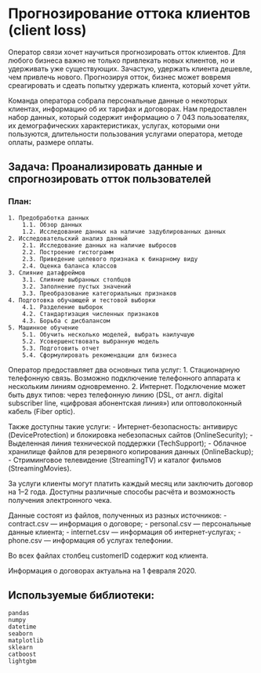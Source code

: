 # Прогнозирование оттока клиентов (client loss)

Оператор связи хочет научиться прогнозировать отток клиентов. Для любого бизнеса важно не только привлекать новых клиентов, но и удерживать уже существующих.
Зачастую, удержать клиента дешевле, чем привлечь нового.
Прогнозируя отток, бизнес может вовремя среагировать и сдеать попытку удержать клиента, который хочет уйти.

Команда оператора собрала персональные данные о некоторых клиентах, информацию об их тарифах и договорах. Нам предоставлен набор данных, который содержит информацию о 7 043 пользователях, их демографических характеристиках, услугах, которыми они пользуются, длительности пользования услугами оператора, методе оплаты, размере оплаты.

## Задача: Проанализировать данные и спрогнозировать отток пользователей

### План:
    1. Предобработка данных
        1.1. Обзор данных
        1.2. Исследование данных на наличие задублированных данных
    2. Исследовательский анализ данный
        2.1. Исследование данных на наличие выбросов
        2.2. Построение гистограмм
        2.3. Приведение целевого признака к бинарному виду
        2.4. Оценка баланса классов
    3. Слияние датафреймов
        3.1. Слияние выбранных столбцов
        3.2. Заполнение пустых значений
        3.3. Преобразование категориальных признаков
    4. Подготовка обучающей и тестовой выборки
        4.1. Разделение выборок
        4.2. Стандартизация численных признаков
        4.3. Борьба с дисбалансом
    5. Машинное обучение
        5.1. Обучить несколько моделей, выбрать наилучшую
        5.2. Усовершенствовать выбранную модель
        5.3. Подготовить отчет
        5.4. Сформулировать рекомендации для бизнеса

Оператор предоставляет два основных типа услуг:
    1. Стационарную телефонную связь. Возможно подключение телефонного аппарата к нескольким линиям одновременно.
    2. Интернет. Подключение может быть двух типов: через телефонную линию (DSL, от англ. digital subscriber line, «цифровая абонентская линия») или оптоволоконный кабель (Fiber optic).

Также доступны такие услуги:
    - Интернет-безопасность: антивирус (DeviceProtection) и блокировка небезопасных сайтов (OnlineSecurity);
    - Выделенная линия технической поддержки (TechSupport);
    - Облачное хранилище файлов для резервного копирования данных (OnlineBackup);
    - Стриминговое телевидение (StreamingTV) и каталог фильмов (StreamingMovies).

За услуги клиенты могут платить каждый месяц или заключить договор на 1–2 года. Доступны различные способы расчёта и возможность получения электронного чека.

Данные состоят из файлов, полученных из разных источников:
    - contract.csv — информация о договоре;
    - personal.csv — персональные данные клиента;
    - internet.csv — информация об интернет-услугах;
    - phone.csv — информация об услугах телефонии.

Во всех файлах столбец customerID содержит код клиента.

Информация о договорах актуальна на 1 февраля 2020.

## Используемые библиотеки:
    pandas
    numpy
    datetime
    seaborn
    matplotlib
    sklearn
    catboost
    lightgbm
